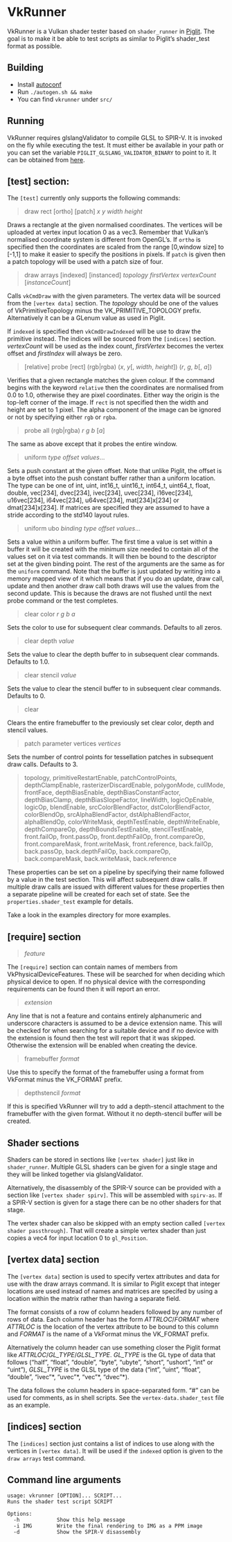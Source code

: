 # VkRunner

VkRunner is a Vulkan shader tester based on `shader_runner` in
[Piglit](https://piglit.freedesktop.org/). The goal is to make it be
able to test scripts as similar to Piglit’s shader_test format as
possible.

## Building

- Install [autoconf](https://www.gnu.org/software/autoconf/autoconf.html)
- Run `./autogen.sh && make`
- You can find `vkrunner` under `src/`

## Running

VkRunner requires glslangValidator to compile GLSL to SPIR-V. It is
invoked on the fly while executing the test. It must either be
available in your path or you can set the variable
`PIGLIT_GLSLANG_VALIDATOR_BINARY` to point to it. It can be obtained
from [here](https://github.com/KhronosGroup/glslang/).

## [test] section:

The `[test]` currently only supports the following commands:

> draw rect [ortho] [patch] _x_ _y_ _width_ _height_

Draws a rectangle at the given normalised coordinates. The vertices
will be uploaded at vertex input location 0 as a vec3. Remember that
Vulkan’s normalised coordinate system is different from OpenGL’s. If
`ortho` is specified then the coordinates are scaled from the range
[0,window size] to [-1,1] to make it easier to specify the positions
in pixels. If `patch` is given then a patch topology will be used with
a patch size of four.

> draw arrays [indexed] [instanced] _topology_ _firstVertex_ _vertexCount_ [_instanceCount_]

Calls `vkCmdDraw` with the given parameters. The vertex data will be
sourced from the `[vertex data]` section. The _topology_ should be one
of the values of VkPrimitiveTopology minus the VK\_PRIMITIVE\_TOPOLOGY
prefix. Alternatively it can be a GLenum value as used in Piglit.

If `indexed` is specified then `vkCmdDrawIndexed` will be use to draw
the primitive instead. The indices will be sourced from the
`[indices]` section. _vertexCount_ will be used as the index count,
_firstVertex_ becomes the vertex offset and _firstIndex_ will always
be zero.

> [relative] probe [rect] (rgb|rgba) (_x_, _y_[, _width_, _height_]) (_r_, _g_, _b_[, _a_])

Verifies that a given rectangle matches the given colour. If the
command begins with the keyword `relative` then the coordinates are
normalised from 0.0 to 1.0, otherwise they are pixel coordinates.
Either way the origin is the top-left corner of the image. If `rect`
is not specified then the width and height are set to 1 pixel. The
alpha component of the image can be ignored or not by specifying
either `rgb` or `rgba`.

> probe all (rgb|rgba) _r_ _g_ _b_ [_a_]

The same as above except that it probes the entire window.

> uniform _type_ _offset_ _values_…

Sets a push constant at the given offset. Note that unlike Piglit, the
offset is a byte offset into the push constant buffer rather than a
uniform location. The type can be one of int, uint, int16_t, uint16_t,
int64_t, uint64_t, float, double, vec[234], dvec[234], ivec[234],
uvec[234], i16vec[234], u16vec[234], i64vec[234], u64vec[234],
mat[234]x[234] or dmat[234]x[234]. If matrices are specified they are
assumed to have a stride according to the std140 layout rules.

> uniform ubo _binding_ _type_ _offset_ _values_…

Sets a value within a uniform buffer. The first time a value is set
within a buffer it will be created with the minimum size needed to
contain all of the values set on it via test commands. It will then be
bound to the descriptor set at the given binding point. The rest of
the arguments are the same as for the `uniform` command. Note that the
buffer is just updated by writing into a memory mapped view of it
which means that if you do an update, draw call, update and then
another draw call both draws will use the values from the second
update. This is because the draws are not flushed until the next probe
command or the test completes.

> clear color _r_ _g_ _b_ _a_

Sets the color to use for subsequent clear commands. Defaults to all
zeros.

> clear depth _value_

Sets the value to clear the depth buffer to in subsequent clear
commands. Defaults to 1.0.

> clear stencil _value_

Sets the value to clear the stencil buffer to in subsequent clear
commands. Defaults to 0.

> clear

Clears the entire framebuffer to the previously set clear color, depth
and stencil values.

> patch parameter vertices _vertices_

Sets the number of control points for tessellation patches in
subsequent draw calls. Defaults to 3.

> topology, primitiveRestartEnable, patchControlPoints,
> depthClampEnable, rasterizerDiscardEnable, polygonMode, cullMode,
> frontFace, depthBiasEnable, depthBiasConstantFactor, depthBiasClamp,
> depthBiasSlopeFactor, lineWidth, logicOpEnable, logicOp,
> blendEnable, srcColorBlendFactor, dstColorBlendFactor, colorBlendOp,
> srcAlphaBlendFactor, dstAlphaBlendFactor, alphaBlendOp,
> colorWriteMask, depthTestEnable, depthWriteEnable, depthCompareOp,
> depthBoundsTestEnable, stencilTestEnable, front.failOp,
> front.passOp, front.depthFailOp, front.compareOp, front.compareMask,
> front.writeMask, front.reference, back.failOp, back.passOp,
> back.depthFailOp, back.compareOp, back.compareMask, back.writeMask,
> back.reference

These properties can be set on a pipeline by specifying their name
followed by a value in the test section. This will affect subsequent
draw calls. If multiple draw calls are issued with different values
for these properties then a separate pipeline will be created for each
set of state. See the `properties.shader_test` example for details.

Take a look in the examples directory for more examples.

## [require] section

> _feature_

The `[require]` section can contain names of members from
VkPhysicalDeviceFeatures. These will be searched for when deciding
which physical device to open. If no physical device with the
corresponding requirements can be found then it will report an error.

> _extension_

Any line that is not a feature and contains entirely alphanumeric and
underscore characters is assumed to be a device extension name. This
will be checked for when searching for a suitable device and if no
device with the extension is found then the test will report that it
was skipped. Otherwise the extension will be enabled when creating the
device.

> framebuffer _format_

Use this to specify the format of the framebuffer using a format from
VkFormat minus the VK_FORMAT prefix.

> depthstencil _format_

If this is specified VkRunner will try to add a depth-stencil
attachment to the framebuffer with the given format. Without it no
depth-stencil buffer will be created.

## Shader sections

Shaders can be stored in sections like `[vertex shader]` just like in
`shader_runner`. Multiple GLSL shaders can be given for a single stage
and they will be linked together via glslangValidator.

Alternatively, the disassembly of the SPIR-V source can be provided
with a section like `[vertex shader spirv]`. This will be assembled
with `spirv-as`. If a SPIR-V section is given for a stage there can be
no other shaders for that stage.

The vertex shader can also be skipped with an empty section called
`[vertex shader passthrough]`. That will create a simple vertex shader
than just copies a vec4 for input location 0 to `gl_Position`.

## [vertex data] section

The `[vertex data]` section is used to specify vertex attributes and
data for use with the draw arrays command. It is similar to Piglit
except that integer locations are used instead of names and matrices
are specifed by using a location within the matrix rather than having
a separate field.

The format consists of a row of column headers followed by any number
of rows of data. Each column header has the form _ATTRLOC_/_FORMAT_
where _ATTRLOC_ is the location of the vertex attribute to be bound to
this column and _FORMAT_ is the name of a VkFormat minus the VK_FORMAT
prefix.

Alternatively the column header can use something closer the Piglit
format like _ATTRLOC_/_GL\_TYPE_/_GLSL\_TYPE_. _GL\_TYPE_ is the GL
type of data that follows (“half”, “float”, “double”, “byte”, “ubyte”,
“short”, “ushort”, “int” or “uint”), _GLSL\_TYPE_ is the GLSL type of
the data (“int”, “uint”, “float”, “double”, “ivec”\*, “uvec”\*,
“vec”\*, “dvec”\*).

The data follows the column headers in space-separated form. “#” can
be used for comments, as in shell scripts. See the
`vertex-data.shader_test` file as an example.

## [indices] section

The `[indices]` section just contains a list of indices to use along
with the vertices in `[vertex data]`. It will be used if the `indexed`
option is given to the `draw arrays` test command.

## Command line arguments

    usage: vkrunner [OPTION]... SCRIPT...
    Runs the shader test script SCRIPT
    
    Options:
      -h            Show this help message
      -i IMG        Write the final rendering to IMG as a PPM image
      -d            Show the SPIR-V disassembly

